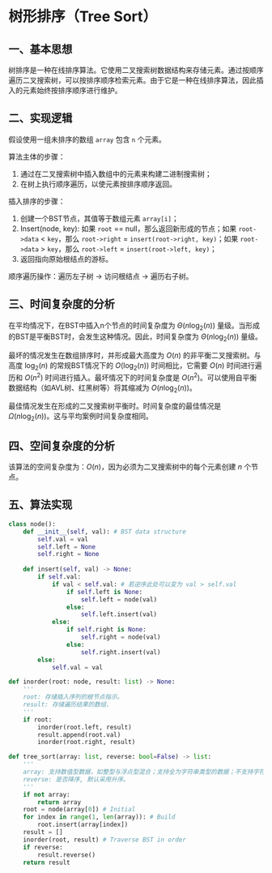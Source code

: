 # 树形排序（Tree Sort）

## 一、基本思想

树排序是一种在线排序算法。它使用二叉搜索树数据结构来存储元素。通过按顺序遍历二叉搜索树，可以按排序顺序检索元素。由于它是一种在线排序算法，因此插入的元素始终按排序顺序进行维护。

## 二、实现逻辑

假设使用一组未排序的数组 `array` 包含 `n` 个元素。

算法主体的步骤：
1. 通过在二叉搜索树中插入数组中的元素来构建二进制搜索树；
2. 在树上执行顺序遍历，以使元素按排序顺序返回。

插入排序的步骤：
1. 创建一个BST节点，其值等于数组元素 `array[i]`；
2. Insert(node, key): 如果 `root` == null，那么返回新形成的节点；如果 `root->data` < `key`，那么 `root->right` = `insert(root->right, key)`；如果 `root->data` > `key`，那么 `root->left` = `insert(root->left, key)`；
3. 返回指向原始根结点的游标。

顺序遍历操作：遍历左子树 → 访问根结点 → 遍历右子树。

## 三、时间复杂度的分析

在平均情况下，在BST中插入n个节点的时间复杂度为 $\Theta(n \log_2(n))$ 量级。当形成的BST是平衡BST时，会发生这种情况。因此，时间复杂度为 $\Theta(n \log_2(n))$ 量级。

最坏的情况发生在数组排序时，并形成最大高度为 $O(n)$ 的非平衡二叉搜索树。与高度 $\log_2(n)$ 的常规BST情况下的 $O(\log_2(n))$ 时间相比，它需要 $O(n)$ 时间进行遍历和 $O(n^2)$ 时间进行插入。最坏情况下的时间复杂度是 $O(n^2)$。可以使用自平衡数据结构（如AVL树、红黑树等）将其缩减为 $O(n \log_2(n))$。

最佳情况发生在形成的二叉搜索树平衡时。时间复杂度的最佳情况是 $\Omega(n \log_2(n))$。这与平均案例时间复杂度相同。

## 四、空间复杂度的分析

该算法的空间复杂度为：$O(n)$，因为必须为二叉搜索树中的每个元素创建 $n$ 个节点。

## 五、算法实现

```python
class node():
    def __init__(self, val): # BST data structure
        self.val = val
        self.left = None
        self.right = None
    
    def insert(self, val) -> None:
        if self.val:
            if val < self.val: # 若逆序此处可以变为 val > self.val
                if self.left is None:
                    self.left = node(val)
                else:
                    self.left.insert(val)
            else:
                if self.right is None:
                    self.right = node(val)
                else:
                    self.right.insert(val)
        else:
            self.val = val

def inorder(root: node, result: list) -> None:
    '''
    root: 存储插入序列的根节点指示。
    result: 存储遍历结果的数组.
    '''
    if root:
        inorder(root.left, result)
        result.append(root.val)
        inorder(root.right, result)        

def tree_sort(array: list, reverse: bool=False) -> list:
    '''
    array: 支持数值型数据，如整型与浮点型混合；支持全为字符串类型的数据；不支持字符串型与数值型混合。
    reverse: 是否降序, 默认采用升序。
    '''
    if not array:
        return array
    root = node(array[0]) # Initial
    for index in range(1, len(array)): # Build
        root.insert(array[index])
    result = []
    inorder(root, result) # Traverse BST in order
    if reverse:
        result.reverse()
    return result
```